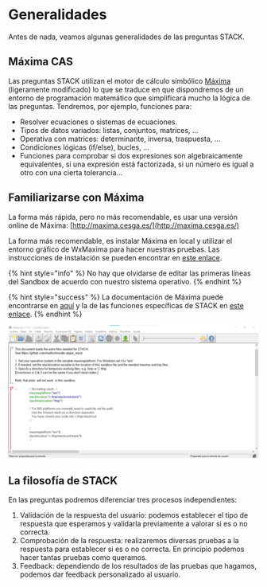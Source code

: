 # Generalidades

Antes de nada, veamos algunas generalidades de las preguntas STACK.

## Máxima CAS

Las preguntas STACK utilizan el motor de cálculo simbólico [Máxima](https://maxima.sourceforge.io/) (ligeramente modificado) lo que se traduce en que dispondremos de un entorno de programación matemático que simplificará mucho la lógica de las preguntas. Tendremos, por ejemplo, funciones para:

* Resolver ecuaciones o sistemas de ecuaciones.
* Tipos de datos variados: listas, conjuntos, matrices, ...
* Operativa con matrices: determinante, inversa, traspuesta, ...
* Condiciones lógicas (if/else), bucles, ...
* Funciones para comprobar si dos expresiones son algebraicamente equivalentes, si una expresión está factorizada, si un número es igual a otro con una cierta tolerancia...

## Familiarizarse con Máxima

La forma más rápida, pero no más recomendable, es usar una versión online de Máxima: [http://maxima.cesga.es/](http://maxima.cesga.es/)

La forma más recomendable, es instalar Máxima en local y utilizar el entorno gráfico de WxMaxima para hacer nuestras pruebas. Las instrucciones de instalación se pueden encontrar en [este enlace](https://github.com/maths/moodle-qtype\_stack/blob/master/doc/en/CAS/STACK-Maxima\_sandbox.md).

{% hint style="info" %}
No hay que olvidarse de editar las primeras líneas del Sandbox de acuerdo con nuestro sistema operativo.
{% endhint %}

{% hint style="success" %}
La documentación de Máxima puede encontrarse en [aquí](https://maxima.sourceforge.io/docs/manual/es/maxima.html) y la de las funciones específicas de STACK en [este enlace](https://github.com/maths/moodle-qtype\_stack/blob/master/doc/en/CAS/index.md).
{% endhint %}

![WxMaxima instalado en local](<../.gitbook/assets/image (16).png>)

## La filosofía de STACK

En las preguntas podremos diferenciar tres procesos independientes:

1. Validación de la respuesta del usuario: podemos establecer el tipo de respuesta que esperamos y validarla previamente a valorar si es o no correcta.
2. Comprobación de la respuesta: realizaremos diversas pruebas a la respuesta para establecer si es o no correcta. En principio podemos hacer tantas pruebas como queramos.
3. Feedback: dependiendo de los resultados de las pruebas que hagamos, podemos dar feedback personalizado al usuario.


